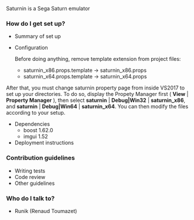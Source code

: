 Saturnin is a Sega Saturn emulator

### How do I get set up? ###

* Summary of set up
* Configuration
	
	Before doing anything, remove template extension from project files:
	- saturnin_x86.props.template -> saturnin_x86.props
	- saturnin_x64.props.template -> saturnin_x64.props

After that, you must change saturnin property page from inside VS2017 to set up your directories. To do so, display the Propety Manager first 
( **View** | **Property Manager** ), then select **saturnin** | **Debug|Win32** | **saturnin_x86**, and **saturnin** | **Debug|Win64** | **saturnin_x64**.
You can then modify the files according to your setup.

* Dependencies
    * boost 1.62.0
	* imgui 1.52
* Deployment instructions

### Contribution guidelines ###

* Writing tests
* Code review
* Other guidelines

### Who do I talk to? ###

* Runik (Renaud Toumazet)
